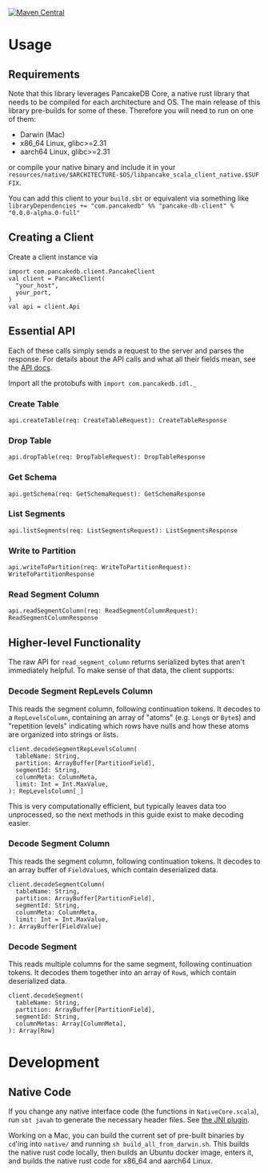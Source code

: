 [![Maven Central][maven-badge]][maven-url]

[maven-badge]: https://maven-badges.herokuapp.com/maven-central/com.pancakedb/pancake-db-client_2.12/badge.svg?gav=true
[maven-url]: https://search.maven.org/artifact/com.pancakedb/pancake-db-client_2.12

# Usage

## Requirements

Note that this library leverages PancakeDB Core,
a native rust library that needs to be compiled for each
architecture and OS.
The main release of this library pre-builds for some of these.
Therefore you will need to run on one of them:
* Darwin (Mac)
* x86_64 Linux, glibc>=2.31
* aarch64 Linux, glibc>=2.31

or compile your native binary and include it in your `resources/native/$ARCHITECTURE-$OS/libpancake_scala_client_native.$SUFFIX`.

You can add this client to your `build.sbt` or equivalent via something like
`libraryDependencies += "com.pancakedb" %% "pancake-db-client" % "0.0.0-alpha.0-full"`

## Creating a Client

Create a client instance via
```
import com.pancakedb.client.PancakeClient
val client = PancakeClient(
  "your_host",
  your_port,
)
val api = client.Api
```

## Essential API

Each of these calls simply sends a request to the server and parses the
response.
For details about the API calls and what all their fields mean,
see the [API docs](https://github.com/pancake-db/pancake-idl).

Import all the protobufs with `import com.pancakedb.idl._`

### Create Table
```
api.createTable(req: CreateTableRequest): CreateTableResponse
```

### Drop Table
```
api.dropTable(req: DropTableRequest): DropTableResponse
```

### Get Schema
```
api.getSchema(req: GetSchemaRequest): GetSchemaResponse
```


### List Segments
```
api.listSegments(req: ListSegmentsRequest): ListSegmentsResponse
```

### Write to Partition
```
api.writeToPartition(req: WriteToPartitionRequest): WriteToPartitionResponse
```

### Read Segment Column
```
api.readSegmentColumn(req: ReadSegmentColumnRequest): ReadSegmentColumnResponse
```

## Higher-level Functionality

The raw API for `read_segment_column` returns serialized bytes that aren't
immediately helpful.
To make sense of that data, the client supports:

### Decode Segment RepLevels Column

This reads the segment column, following continuation tokens.
It decodes to a `RepLevelsColumn`, containing an array of "atoms"
(e.g. `Long`s or `Byte`s) and "repetition levels" indicating which
rows have nulls and how these atoms are organized into strings or lists.

```
client.decodeSegmentRepLevelsColumn(
  tableName: String,
  partition: ArrayBuffer[PartitionField],
  segmentId: String,
  columnMeta: ColumnMeta,
  limit: Int = Int.MaxValue,
): RepLevelsColumn[_]
```

This is very computationally efficient, but typically leaves data too
unprocessed, so the next methods in this guide exist to make decoding easier.

### Decode Segment Column

This reads the segment column, following continuation tokens.
It decodes to an array buffer of `FieldValue`s, which contain deserialized data.

```
client.decodeSegmentColumn(
  tableName: String,
  partition: ArrayBuffer[PartitionField],
  segmentId: String,
  columnMeta: ColumnMeta,
  limit: Int = Int.MaxValue,
): ArrayBuffer[FieldValue]
```

### Decode Segment

This reads multiple columns for the same segment, following continuation
tokens.
It decodes them together into an array of `Row`s, which contain
deserialized data.

```
client.decodeSegment(
  tableName: String,
  partition: ArrayBuffer[PartitionField],
  segmentId: String,
  columnMetas: Array[ColumnMeta],
): Array[Row]
```

# Development

## Native Code

If you change any native interface code (the functions in `NativeCore.scala`),
run `sbt javah` to generate the necessary header files.
See [the JNI plugin](https://github.com/sbt/sbt-jni).

Working on a Mac, you can build the current set of pre-built binaries
by `cd`'ing into `native/` and running `sh build_all_from_darwin.sh`.
This builds the native rust code locally, then builds an Ubuntu docker image,
enters it, and builds the native rust code for x86_64 and aarch64 Linux.